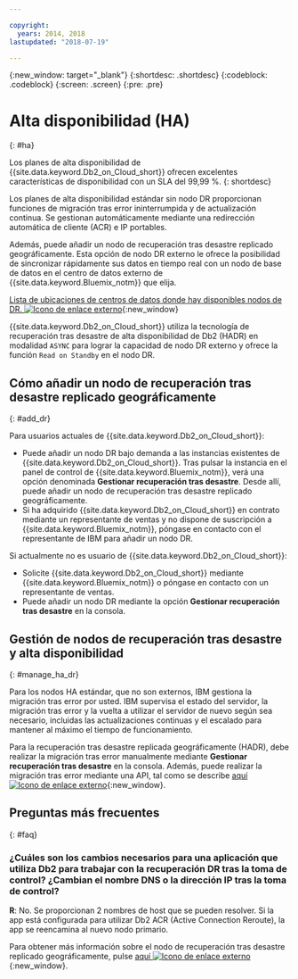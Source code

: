 ```yaml
---

copyright:
  years: 2014, 2018
lastupdated: "2018-07-19"

---
```


<!-- Attribute definitions --> 
{:new_window: target="_blank"}
{:shortdesc: .shortdesc}
{:codeblock: .codeblock}
{:screen: .screen}
{:pre: .pre}

# Alta disponibilidad (HA)
{: #ha}

Los planes de alta disponibilidad de {{site.data.keyword.Db2_on_Cloud_short}} ofrecen excelentes características de disponibilidad con un SLA del 99,99 %. 
{: shortdesc}

Los planes de alta disponibilidad estándar sin nodo DR proporcionan funciones de migración tras error ininterrumpida y de actualización continua. Se gestionan automáticamente mediante una redirección automática de cliente (ACR) e IP portables.

Además, puede añadir un nodo de recuperación tras desastre replicado geográficamente. Esta opción de nodo DR externo le ofrece la posibilidad de sincronizar rápidamente sus datos en tiempo real con un nodo de base de datos en el centro de datos externo de {{site.data.keyword.Bluemix_notm}} que elija. 

[Lista de ubicaciones de centros de datos donde hay disponibles nodos de DR. ![Icono de enlace externo](../../icons/launch-glyph.svg "Icono de enlace externo")](https://developer.ibm.com/answers/questions/366888/what-locations-cities-or-countries-is-dashdb-avail.html){:new_window}

{{site.data.keyword.Db2_on_Cloud_short}} utiliza la tecnología de recuperación tras desastre de alta disponibilidad de Db2 (HADR) en modalidad `ASYNC` para lograr la capacidad de nodo DR externo y ofrece la función `Read on Standby` en el nodo DR.

## Cómo añadir un nodo de recuperación tras desastre replicado geográficamente
{: #add_dr}

Para usuarios actuales de {{site.data.keyword.Db2_on_Cloud_short}}:
 * Puede añadir un nodo DR bajo demanda a las instancias existentes de {{site.data.keyword.Db2_on_Cloud_short}}. Tras pulsar la instancia en el panel de control de {{site.data.keyword.Bluemix_notm}}, verá una opción denominada **Gestionar recuperación tras desastre**. Desde allí, puede añadir un nodo de recuperación tras desastre replicado geográficamente.
 * Si ha adquirido {{site.data.keyword.Db2_on_Cloud_short}} en contrato mediante un representante de ventas y no dispone de suscripción a {{site.data.keyword.Bluemix_notm}}, póngase en contacto con el representante de IBM para añadir un nodo DR.

Si actualmente no es usuario de {{site.data.keyword.Db2_on_Cloud_short}}:
 * Solicite {{site.data.keyword.Db2_on_Cloud_short}} mediante {{site.data.keyword.Bluemix_notm}} o póngase en contacto con un representante de ventas.
 * Puede añadir un nodo DR mediante la opción **Gestionar recuperación tras desastre** en la consola.
<!--- Through the web console, you can also add a disaster recovery (DR) node located in a datacenter of your choice. -->

## Gestión de nodos de recuperación tras desastre y alta disponibilidad
{: #manage_ha_dr}

Para los nodos HA estándar, que no son externos, IBM gestiona la migración tras error por usted. IBM supervisa el estado del servidor, la migración tras error y la vuelta a utilizar el servidor de nuevo según sea necesario, incluidas las actualizaciones continuas y el escalado para mantener al máximo el tiempo de funcionamiento.

Para la recuperación tras desastre replicada geográficamente (HADR), debe realizar la migración tras error manualmente mediante **Gestionar recuperación tras desastre** en la consola. Además, puede realizar la migración tras error mediante una API, tal como se describe [aquí ![Icono de enlace externo](../../icons/launch-glyph.svg "Icono de enlace externo")](https://developer.ibm.com/answers/questions/457901/where-can-i-find-api-documentation-for-db2-on-clou.html){:new_window}.

## Preguntas más frecuentes
{: #faq}

### ¿Cuáles son los cambios necesarios para una aplicación que utiliza Db2 para trabajar con la recuperación DR tras la toma de control? ¿Cambian el nombre DNS o la dirección IP tras la toma de control?

**R**: No. Se proporcionan 2 nombres de host que se pueden resolver. Si la app está configurada para utilizar Db2 ACR (Active Connection Reroute), la app se reencamina al nuevo nodo primario.

Para obtener más información sobre el nodo de recuperación tras desastre replicado geográficamente, pulse [aquí ![Icono de enlace externo](../../icons/launch-glyph.svg "Icono de enlace externo")](https://developer.ibm.com/answers/questions/458385/frequently-asked-questions-for-db2-on-cloud-hadr-g.html){:new_window}.
